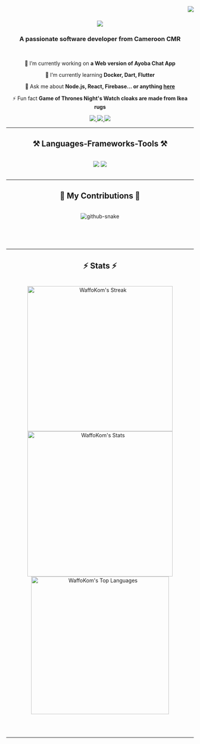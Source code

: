 <img align="right" src="https://visitor-badge.laobi.icu/badge?page_id=WaffoKom" />

<h1 align="center">
    <img src="https://readme-typing-svg.herokuapp.com/?font=Righteous&size=35&center=true&vCenter=true&width=500&height=70&duration=4000&lines=Hi+There!+👋;+I'm+DaniloWaffis!;" />
</h1>

<h3 align="center">A passionate software developer from Cameroon CMR</h3>

<br/>

<div align="center">
 
 🔭 I’m currently working on **a Web version of Ayoba Chat App**
 
 🌱 I’m currently learning **Docker, Dart, Flutter**

💬 Ask me about **Node.js, React, Firebase... or anything [here](https://github.com/WaffoKom/WaffoKom/issues)**

⚡ Fun fact **Game of Thrones Night's Watch cloaks are made from Ikea rugs** 

 </div>
 
<div align="center"> 
  <a href="kwdparabic@gmail.com">
    <img  src="https://img.shields.io/badge/Gmail-333333?style=for-the-badge&logo=gmail&logoColor=red" />
  </a>
  <a href="https://www.linkedin.com/in/daniel-kom-b4a861314/" target="_blank">
    <img  src="https://img.shields.io/badge/LinkedIn-0077B5?style=for-the-badge&logo=linkedin&logoColor=white" target="_blank" />
  </a>
  <a href="https://x.com/DaniloWaff40563/" target="_blank">
    <img   src="https://img.shields.io/twitter/follow/DaniloWaffis?style=for-the-badge&logo=x&logoColor=white" target="_blank"/>
  </a>
</div>

 <hr/>
 
<h2 align="center">⚒️ Languages-Frameworks-Tools ⚒️</h2>
<br/>
<div align="center">
    <img src="https://skillicons.dev/icons?i=react,mui,html,css,vscode,github,tailwind,git" />
    <img src="https://skillicons.dev/icons?i=nodejs,python,javascript,typescript,express,firebase,mongodb,mysql"/><br>
</div>

<br/>
<hr/>

<div align="center">
  <h2>🐍 My Contributions 🐍</h2>
  <br>
  <picture>
  <source media="(prefers-color-scheme: dark)" srcset="github-snake-dark.svg" />
  <source media="(prefers-color-scheme: light)" srcset="github-snake.svg" />
  <img alt="github-snake" src="github-snake.svg" />
</picture>
  
  <br/><br/><br/>
</div>

<hr/>

<h2 align="center">⚡ Stats ⚡</h2>

<br>

<div align=center>
    <a href="https://github-readme-streak-stats.herokuapp.com/?user=WaffoKom&theme=vue-dark&hide_border=false">
      <img width=390 src="https://github-readme-streak-stats.herokuapp.com/?user=WaffoKom&theme=vue-dark&hide_border=false&border_radius=10" alt="WaffoKom's Streak"/>
    </a>
  <a href="https://github-readme-stats.vercel.app/api?username=WaffoKom&theme=vue-dark&show_icons=true&hide_border=false&count_private=false">
  <img width=390 src="https://github-readme-stats.vercel.app/api?username=WaffoKom&theme=vue-dark&show_icons=true&hide_border=false&count_private=false&border_radius=10" alt="WaffoKom's Stats">
</a>
<br/>
 <a href="https://github-readme-stats.vercel.app/api/top-langs/?username=WaffoKom&theme=vue-dark&show_icons=true&hide_border=false&layout=compact">     
<img width=370 align="center" src="https://github-readme-stats.vercel.app/api/top-langs/?username=WaffoKom&theme=vue-dark&show_icons=true&hide_border=false&border_radius=10&size_weight=0.6&count_weight=0.6&layout=compact" alt="WaffoKom's Top Languages">
</a>
</div>

<br/><br/>

<hr/>

<br/>

<br/>
